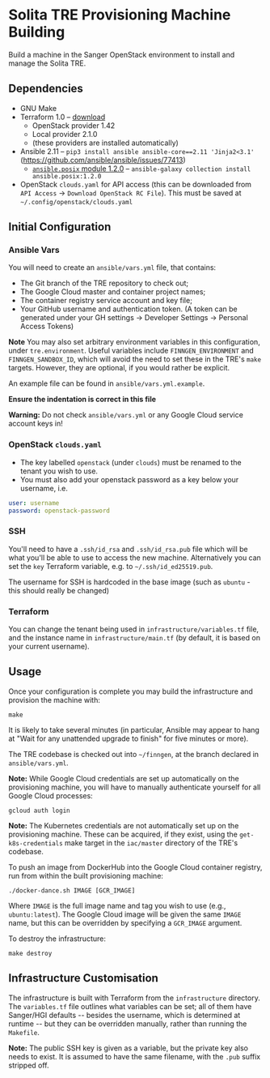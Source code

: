 # Solita TRE Provisioning Machine Building

Build a machine in the Sanger OpenStack environment to install and
manage the Solita TRE.

## Dependencies

* GNU Make
* Terraform 1.0 – [download](https://developer.hashicorp.com/terraform/downloads)
  * OpenStack provider 1.42
  * Local provider 2.1.0
  * (these providers are installed automatically)
* Ansible 2.11 – `pip3 install ansible ansible-core==2.11 'Jinja2<3.1'` (https://github.com/ansible/ansible/issues/77413)
  * [`ansible.posix` module 1.2.0](https://galaxy.ansible.com/ansible/posix) – `ansible-galaxy collection install ansible.posix:1.2.0`
* OpenStack `clouds.yaml` for API access (this can be downloaded from `API Access` -> `Download OpenStack RC File`). This must be saved at `~/.config/openstack/clouds.yaml`

## Initial Configuration

### Ansible Vars

You will need to create an `ansible/vars.yml` file, that contains:

* The Git branch of the TRE repository to check out;
* The Google Cloud master and container project names;
* The container registry service account and key file;
* Your GitHub username and authentication token. (A token can be generated under your GH settings -> Developer Settings -> Personal Access Tokens)

**Note** You may also set arbitrary environment variables in this
configuration, under `tre.environment`. Useful variables include
`FINNGEN_ENVIRONMENT` and `FINNGEN_SANDBOX_ID`, which will avoid the
need to set these in the TRE's `make` targets. However, they are
optional, if you would rather be explicit.

An example file can be found in `ansible/vars.yml.example`.

**Ensure the indentation is correct in this file**

**Warning:** Do not check `ansible/vars.yml` or any Google Cloud service
account keys in!

### OpenStack `clouds.yaml`

- The key labelled `openstack` (under `clouds`) must be renamed to the tenant you wish to use.
- You must also add your openstack password as a key below your username, i.e.
```yml
user: username
password: openstack-password
```

### SSH

You'll need to have a `.ssh/id_rsa` and `.ssh/id_rsa.pub` file which will be
what you'll be able to use to access the new machine. Alternatively you can set
the `key` Terraform variable, e.g. to `~/.ssh/id_ed25519.pub`.

The username for SSH is hardcoded in the base image (such as `ubuntu` - this
should really be changed)

### Terraform

You can change the tenant being used in `infrastructure/variables.tf` file, and the instance name in `infrastructure/main.tf` (by default, it is based on your current username).

## Usage

Once your configuration is complete you may build the infrastructure and
provision the machine with:

    make

It is likely to take several minutes (in particular, Ansible may appear to hang
at "Wait for any unattended upgrade to finish" for five minutes or more).

The TRE codebase is checked out into `~/finngen`, at the branch declared
in `ansible/vars.yml`.

**Note:** While Google Cloud credentials are set up automatically on the
provisioning machine, you will have to manually authenticate yourself
for all Google Cloud processes:

    gcloud auth login

**Note:** The Kubernetes credentials are not automatically set up on the
provisioning machine. These can be acquired, if they exist, using the
`get-k8s-credentials` make target in the `iac/master` directory of the
TRE's codebase.

To push an image from DockerHub into the Google Cloud container
registry, run from within the built provisioning machine:

    ./docker-dance.sh IMAGE [GCR_IMAGE]

Where `IMAGE` is the full image name and tag you wish to use (e.g.,
`ubuntu:latest`). The Google Cloud image will be given the same `IMAGE`
name, but this can be overridden by specifying a `GCR_IMAGE` argument.

To destroy the infrastructure:

    make destroy

## Infrastructure Customisation

The infrastructure is built with Terraform from the `infrastructure`
directory. The `variables.tf` file outlines what variables can be set;
all of them have Sanger/HGI defaults -- besides the username, which is
determined at runtime -- but they can be overridden manually, rather
than running the `Makefile`.

**Note:** The public SSH key is given as a variable, but the private key
also needs to exist. It is assumed to have the same filename, with the
`.pub` suffix stripped off.
